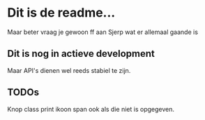 # Dit is de readme...

Maar beter vraag je gewoon ff aan Sjerp wat er allemaal gaande is

## Dit is nog in actieve development

Maar API's dienen wel reeds stabiel te zijn.

## TODOs

Knop class print ikoon span ook als die niet is opgegeven.
